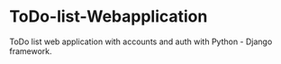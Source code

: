 # ToDo-list-Webapplication
ToDo list web application with accounts and auth with Python - Django framework. 
